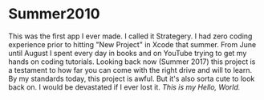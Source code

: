 # Summer2010
This was the first app I ever made. I called it Strategery. I had zero coding experience prior to hitting "New Project" in Xcode that summer. From June until August I spent every day in books and on YouTube trying to get my hands on coding tutorials. Looking back now (Summer 2017) this project is a testament to how far you can come with the right drive and will to learn. By my standards today, this project is awful. But it's also sorta cute to look back on. I would be devastated if I ever lost it. *This is my Hello, World.*
